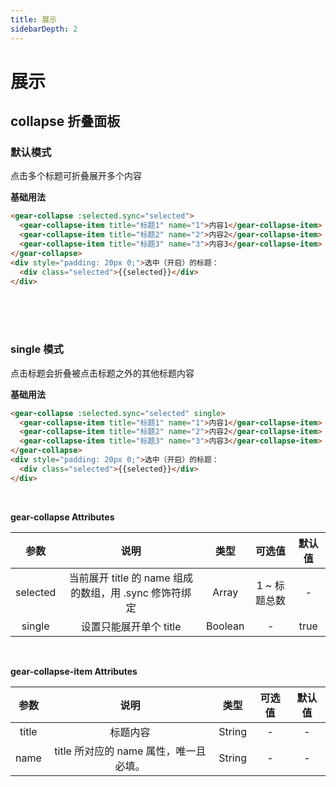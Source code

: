 ```yaml
---
title: 展示
sidebarDepth: 2
---
```


# 展示

collapse 折叠面板
---

### 默认模式

点击多个标题可折叠展开多个内容

**基础用法**

<collapse-demos-one></collapse-demos-one>

```HTML
<gear-collapse :selected.sync="selected">
  <gear-collapse-item title="标题1" name="1">内容1</gear-collapse-item>
  <gear-collapse-item title="标题2" name="2">内容2</gear-collapse-item>
  <gear-collapse-item title="标题3" name="3">内容3</gear-collapse-item>
</gear-collapse>
<div style="padding: 20px 0;">选中（开启）的标题：
  <div class="selected">{{selected}}</div>
</div>
```

<br>
<br>
<br>

### single 模式

点击标题会折叠被点击标题之外的其他标题内容

**基础用法**

<collapse-demos-two></collapse-demos-two>

```HTML
<gear-collapse :selected.sync="selected" single>
  <gear-collapse-item title="标题1" name="1">内容1</gear-collapse-item>
  <gear-collapse-item title="标题2" name="2">内容2</gear-collapse-item>
  <gear-collapse-item title="标题3" name="3">内容3</gear-collapse-item>
</gear-collapse>
<div style="padding: 20px 0;">选中（开启）的标题：
  <div class="selected">{{selected}}</div>
</div>
```

<br>

**gear-collapse Attributes**

| 参数 | 说明 | 类型 | 可选值 | 默认值 |
| :------: |:------:| :------:| :------:| :------:|
| selected    | 当前展开 title 的 name 组成的数组，用 .sync 修饰符绑定 | Array | 1 ~ 标题总数 | - |
| single    | 设置只能展开单个 title | Boolean | - | true |

<br>

**gear-collapse-item Attributes**

| 参数 | 说明 | 类型 | 可选值 | 默认值 |
| :------: |:------:| :------:| :------:| :------:|
| title    | 标题内容 | String | - | - |
| name    | title 所对应的 name 属性，唯一且必填。 | String | - | - |